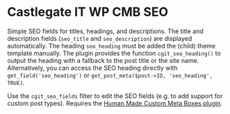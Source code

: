 # Castlegate IT WP CMB SEO #

Simple SEO fields for titles, headings, and descriptions. The title and description fields (`seo_title` and `seo_description`) are displayed automatically. The heading `seo_heading` must be added the (child) theme template manually. The plugin provides the function `cgit_seo_heading()` to output the heading with a fallback to the post title or the site name. Alternatively, you can access the SEO heading directly with `get_field('seo_heading')` or `get_post_meta($post->ID, 'seo_heading', TRUE)`.

Use the `cgit_seo_fields` filter to edit the SEO fields (e.g. to add support for custom post types). Requires the [Human Made Custom Meta Boxes plugin](https://github.com/humanmade/Custom-Meta-Boxes).
